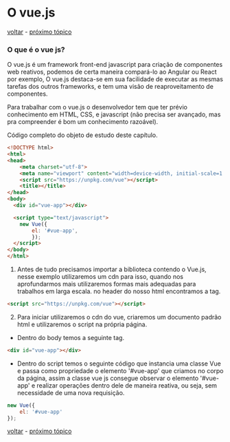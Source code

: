 # O vue.js 
[voltar](https://github.com/CleverMatias/vueJsPlayList#tutorial-vue-js-por-matias-web-dev) - [próximo tópico](https://github.com/CleverMatias/vueJsPlayList/tree/master/P1_vue_instance#vue-instance)

### O que é o vue js?

O vue.js é um framework front-end javascript para criação de componentes web reativos, podemos de certa maneira compará-lo ao Angular ou React por exemplo, O vue.js destaca-se em sua facilidade de executar as mesmas tarefas dos outros frameworks, e tem uma visão de reaproveitamento de componentes.

Para trabalhar com o vue.js o desenvolvedor tem que ter prévio conhecimento em HTML, CSS, e javascript (não precisa ser avançado, mas pra compreender é bom um conhecimento razoável).

Código completo do objeto de estudo deste capítulo.
```html
<!DOCTYPE html>
<html>
<head>
	<meta charset="utf-8">
	<meta name="viewport" content="width=device-width, initial-scale=1.0">
	<script src="https://unpkg.com/vue"></script>
	<title></title>
</head>
<body>
  <div id="vue-app"></div>

  <script type="text/javascript">
  	new Vue({
		el: '#vue-app',
	    });
  </script>
</body>
</html>
```

1. Antes de tudo precisamos importar a biblioteca contendo o Vue.js, nesse exemplo utilizaremos um cdn para isso, quando nos aprofundarmos mais utilizaremos formas mais adequadas para trabalhos em larga escala. no header do nosso html encontramos a tag.
```html
<script src="https://unpkg.com/vue"></script>
```
2. Para iniciar utilizaremos o cdn do vue, criaremos um documento padrão html e utilizaremos o script na própria página.

* Dentro do body temos a seguinte tag.
```html
<div id="vue-app"></div>
```
* Dentro do script temos o seguinte código que instancia uma classe Vue e passa como propriedade o elemento '#vue-app' que criamos no corpo da página, assim a classe vue js consegue observar o elemento '#vue-app' e realizar operações dentro dele de maneira reativa, ou seja, sem necessidade de uma nova requisição.
```javascript
new Vue({
	el: '#vue-app'
}); 
```

[voltar](https://github.com/CleverMatias/vueJsPlayList#tutorial-vue-js-por-matias-web-dev) - [próximo tópico](https://github.com/CleverMatias/vueJsPlayList/tree/master/P1_vue_instance#vue-instance)